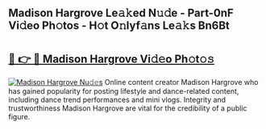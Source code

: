## Madison Hargrove Le𝚊𝚔ed N𝚞𝚍e - Part-0nF Vi𝚍eo Ph𝚘tos - H𝚘t O𝚗lyf𝚊ns Le𝚊𝚔s Bn6Bt

# <h2><a href="http://hf8fvuz.feru.top/?c=Madison+Hargrove">🔗 👉 🔴 Madison Hargrove Vi𝚍𝚎o Ph𝚘t𝚘𝚜</a></h2>

[![Madison Hargrove Nu𝚍𝚎s](https://i.imgur.com/0TWrTi3.gif)](http://hf8fvuz.feru.top/?c=Madison+Hargrove)
Online content creator Madison Hargrove who has gained popularity for posting lifestyle and dance-related content, including dance trend performances and mini vlogs. Integrity and trustworthiness Madison Hargrove are vital for the credibility of a public figure. 
